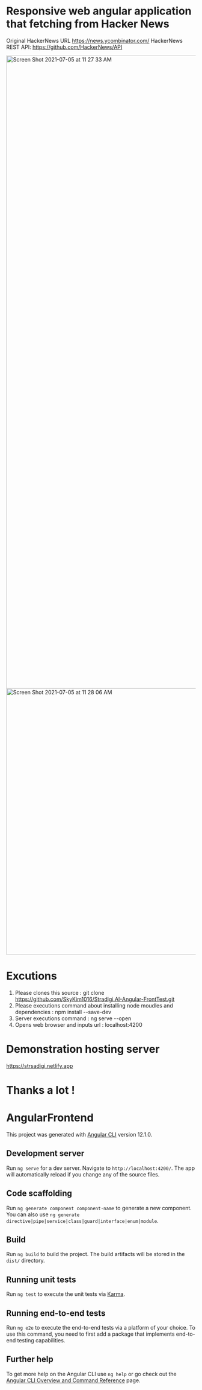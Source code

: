# Responsive web angular application that fetching from Hacker News
   

Original HackerNews URL https://news.ycombinator.com/ HackerNews REST API: https://github.com/HackerNews/API


<img width="1678" alt="Screen Shot 2021-07-05 at 11 27 33 AM" src="https://user-images.githubusercontent.com/24449487/124503126-e57bed80-dd92-11eb-879d-d8793bb1e5e0.png">




<img width="707" alt="Screen Shot 2021-07-05 at 11 28 06 AM" src="https://user-images.githubusercontent.com/24449487/124503135-e876de00-dd92-11eb-8d2a-d4941832c3ca.png">



# Excutions

1. Please clones this source : git clone https://github.com/SkyKim1016/Stradigi.AI-Angular-FrontTest.git
2. Please executions command about installing node moudles and dependencies  :  npm install --save-dev 
3. Server executions command : ng serve --open
4. Opens web browser and inputs url : localhost:4200


# Demonstration hosting server 
  https://strsadigi.netlify.app
  

# Thanks a lot ! 





# AngularFrontend

This project was generated with [Angular CLI](https://github.com/angular/angular-cli) version 12.1.0.

## Development server

Run `ng serve` for a dev server. Navigate to `http://localhost:4200/`. The app will automatically reload if you change any of the source files.

## Code scaffolding

Run `ng generate component component-name` to generate a new component. You can also use `ng generate directive|pipe|service|class|guard|interface|enum|module`.

## Build

Run `ng build` to build the project. The build artifacts will be stored in the `dist/` directory.

## Running unit tests

Run `ng test` to execute the unit tests via [Karma](https://karma-runner.github.io).

## Running end-to-end tests

Run `ng e2e` to execute the end-to-end tests via a platform of your choice. To use this command, you need to first add a package that implements end-to-end testing capabilities.

## Further help

To get more help on the Angular CLI use `ng help` or go check out the [Angular CLI Overview and Command Reference](https://angular.io/cli) page.
